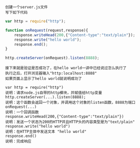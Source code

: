     创建一个server.js文件
    写下如下代码
```javascript
var http = require("http");

function onRequest(request,response){
	response.writeHead(200,{"Content-type":"text/plain"});
	response.write("hello world");
	response.end();
}

http.createServer(onRequest).listen(8888);
```
    接下来就是验证是否成功了，在hello world一讲中已经说过怎么执行了
    执行之后，打开浏览器输入"http:localhost:8888"
    如果页面上显示了hello world就说明成功了
    
    var http = require("http")
    说明：请求node.js自带的http模块，并赋值给http变量
    http.createServer(...).listen(8888);
    说明：这个函数会返回一个对象，并调用这个对象的listen函数，8888为端口
    onRequest(...)
    说明：一个回调函数
    response.writeHead(200,{"Content-type":"text/plain"})
    说明：发送一个状态为200的HTTP并且HTTP头的内容类型是为"text/plain"
    response.write("hello world")
    说明：在HTTP主体中发送文本 "hello world"
    response.end()
    说明：完成响应
    
